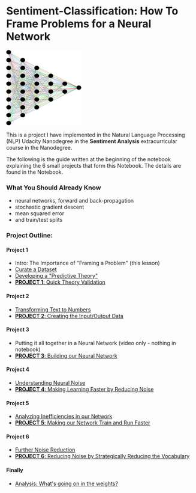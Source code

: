 # Sentiment-Classification: How To Frame Problems for a Neural Network

<img src="Neural_Network.png" width="200" height="200" />

This is a project I have implemented in the Natural Language Processing (NLP) Udacity Nanodegree in the **Sentiment Analysis** extracurricular course in the Nanodegree.

The following is the guide written at the beginning of the notebook explaining the 6 small projects that form this Notebook. The details
are found in the Notebook.

### What You Should Already Know

- neural networks, forward and back-propagation
- stochastic gradient descent
- mean squared error
- and train/test splits


### Project Outline:

#### Project 1
- Intro: The Importance of "Framing a Problem" (this lesson)
- [Curate a Dataset](#lesson_1)
- [Developing a "Predictive Theory"](#lesson_2)
- [**PROJECT 1**: Quick Theory Validation](#project_1)

#### Project 2
- [Transforming Text to Numbers](#lesson_3)
- [**PROJECT 2**: Creating the Input/Output Data](#project_2)

#### Project 3
- Putting it all together in a Neural Network (video only - nothing in notebook)
- [**PROJECT 3**: Building our Neural Network](#project_3)

#### Project 4
- [Understanding Neural Noise](#lesson_4)
- [**PROJECT 4**: Making Learning Faster by Reducing Noise](#project_4)

#### Project 5
- [Analyzing Inefficiencies in our Network](#lesson_5)
- [**PROJECT 5**: Making our Network Train and Run Faster](#project_5)

#### Project 6
- [Further Noise Reduction](#lesson_6)
- [**PROJECT 6**: Reducing Noise by Strategically Reducing the Vocabulary](#project_6)

#### Finally
- [Analysis: What's going on in the weights?](#lesson_7)
